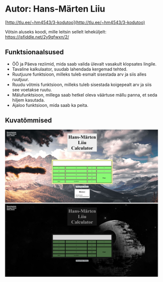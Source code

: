 # Autor: Hans-Märten Liiu
 [http://tlu.ee/~hm4543/3-kodutoo](http://tlu.ee/~hm4543/3-kodutoo)



Võtsin aluseks koodi, mille leitsin sellelt leheküljelt: https://jsfiddle.net/2y9qfwxn/2/

## Funktsionaalsused
* ÖÖ ja Päeva reziimid, mida saab valida ülevalt vasakult klopsates lingile.
* Tavaline kalkulaator, suudab lahendada kergemad tehted.
* Ruutjuure funktsioon, milleks tuleb esmalt sisestada arv ja siis alles ruutjuur.
* Ruudu võtmis funktsioon, milleks tuleb sisestada koigepealt arv ja siis see voetakse ruutu.
* Mälufunktsioon, millega saab hetkel oleva väärtuse mällu panna, et seda hiljem kasutada.
* Ajaloo funktsioon, mida saab ka peita.

## Kuvatõmmised
![Source code](screenshots/screenshot1.jpg)
![Source code](screenshots/screenshot2.png)
